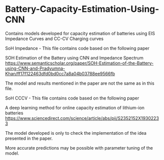 # Battery-Capacity-Estimation-Using-CNN
Contains models developed for capacity estimation of batteries using EIS Impedance Curves and CC-CV Charging curves


SoH Impedance - This file contains code based on the following paper

SOH Estimation of the Battery using CNN and Impedance Spectrum
https://www.semanticscholar.org/paper/SOH-Estimation-of-the-Battery-using-CNN-and-Pradyumna-Khan/ff17f122463dfd0bd0cc7a8a04b03788ee9566fb

The model and results mentioned in the paper are not the same as in this file.


SoH CCCV - This file contains code based on the following paper

A deep learning method for online capacity estimation of lithium-ion batteries
https://www.sciencedirect.com/science/article/abs/pii/S2352152X19302233

The model developed is only to check the implementation of the idea presented in the paper.

More accurate predictions may be possible with parameter tuning of the model.

